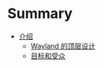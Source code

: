 # Summary

- [介绍](./1.Introduction/index.md)
    - [Wayland 的顶层设计](./1.Introduction/1.High-level_Wayland_Design.md)
    - [目标和受众](./1.Introduction/2.Goals_and_target_audience.md)